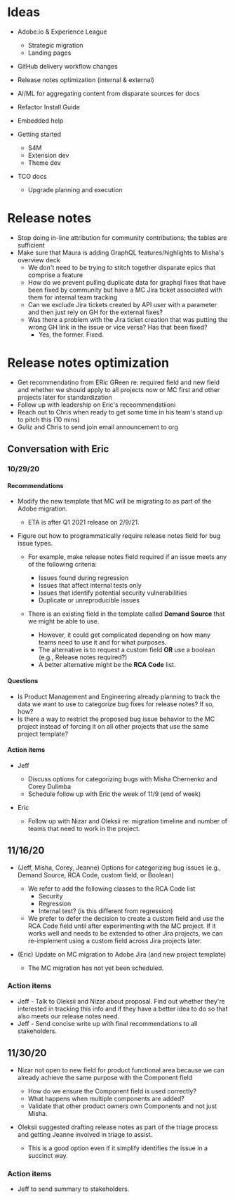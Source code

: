 # Ideas

- Adobe.io & Experience League

  - Strategic migration
  - Landing pages

- GitHub delivery workflow changes
- Release notes optimization (internal & external)
- AI/ML for aggregating content from disparate sources for docs
- Refactor Install Guide
- Embedded help
- Getting started
  - S4M
  - Extension dev
  - Theme dev
- TCO docs
  - Upgrade planning and execution

# Release notes

- Stop doing in-line attribution for community contributions; the tables are sufficient
- Make sure that Maura is adding GraphQL features/highlights to Misha's overview deck
  - We don't need to be trying to stitch together disparate epics that comprise a feature
  - How do we prevent pulling duplicate data for graphql fixes that have been fixed by community but have a MC Jira ticket associated with them for internal team tracking
  - Can we exclude Jira tickets created by API user with a parameter and then just rely on GH for the external fixes?
  - Was there a problem with the Jira ticket creation that was putting the wrong GH link in the issue or vice versa? Has that been fixed?
    - Yes, the former. Fixed.

# Release notes optimization

- Get recommendatino from ERic GReen re: required field and new field and whether we should apply to all projects now or MC first and other projects later for standardization
- Follow up with leadership on Eric's receommendatiioni
- Reach out to Chris when ready to get some time in his team's stand up to pitch this (10 mins)
- Guliz and Chris to send join email announcement to org

## Conversation with Eric

### 10/29/20

#### Recommendations

- Modify the new template that MC will be migrating to as part of the Adobe migration.

  - ETA is after Q1 2021 release on 2/9/21.

- Figure out how to programmatically require release notes field for bug issue types.

  - For example, make release notes field required if an issue meets any of the following criteria:

    - Issues found during regression
    - Issues that affect internal tests only
    - Issues that  identify potential security vulnerabilities
    - Duplicate or unreproducible issues

  - There is an existing field in the template called **Demand Source** that we might be able to use.
  
    - However, it could get complicated depending on how many teams need to use it and for what purposes.
    - The alternative is to request a custom field **OR** use a boolean (e.g., Release notes required?)
    - A better alternative might be the **RCA Code** list.

#### Questions

- Is Product Management and Engineering already planning to track the data we want to use to categorize bug fixes for release notes? If so, how?
- Is there a way to restrict the proposed bug issue behavior to the MC project instead of forcing it on all other projects that use the same project template?

#### Action items

- Jeff

  - Discuss options for categorizing bugs with Misha Chernenko and Corey Dulimba
  - Schedule follow up with Eric the week of 11/9 (end of week)

- Eric

  - Follow up with Nizar and Oleksii re: migration timeline and number of teams that need to work in the project.

## 11/16/20

- (Jeff, Misha, Corey, Jeanne) Options for categorizing bug issues (e.g., Demand Source, RCA Code, custom field, or Boolean)
  - We refer to add the following classes to the RCA Code list
    - Security
    - Regression
    - Internal test? (is this different from regression)
  - We prefer to defer the decision to create a custom field and use the RCA Code field until after experimenting with the MC project. If it works well and needs to be extended to other Jira projects, we can re-implement using a custom field across Jira projects later.

- (Eric) Update on MC migration to Adobe Jira (and new project template)
  - The MC migration has not yet been scheduled.

### Action items

- Jeff - Talk to Oleksii and Nizar about proposal. Find out whether they're interested in tracking this info and if they have a better idea to do so that also meets our release notes need.
- Jeff - Send concise write up with final recommendations to all stakeholders.

## 11/30/20

- Nizar not open to new field for product functional area because we can already achieve the same purpose with the Component field
  - How do we ensure the Component field is used correctly?
  - What happens when multiple components are added?
  - Validate that other product owners own Components and not just Misha.

- Oleksii suggested drafting release notes as part of the triage process and getting Jeanne involved in triage to assist.
  - This is a good option even if it simplify identifies the issue in a succinct way.

### Action items

- Jeff to send summary to stakeholders.
